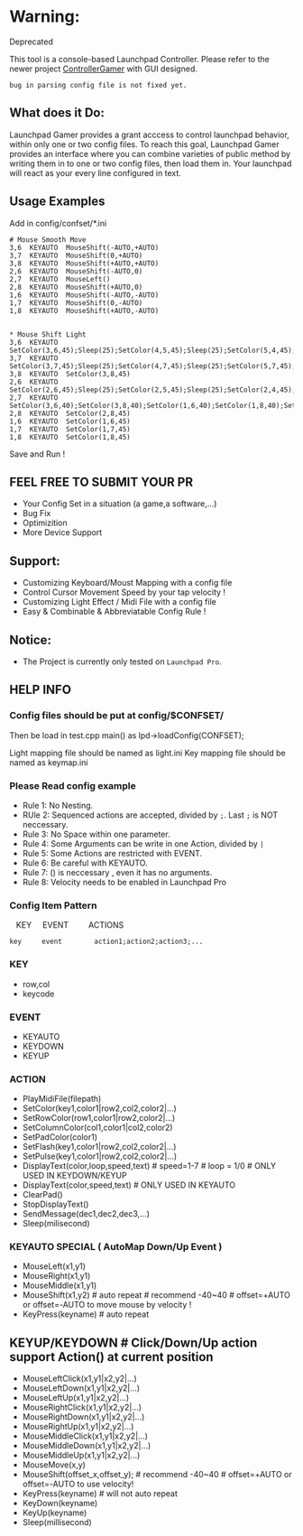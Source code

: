# Warning:
Deprecated

This tool is a console-based Launchpad Controller. Please refer to the newer project [ControllerGamer](https://github.com/DKingCN/ControllerGamer) with GUI designed.

`bug in parsing config file is not fixed yet.`


## What does it Do:
Launchpad Gamer provides a grant acccess to control launchpad behavior, within only one or two config files.
To reach this goal, Launchpad Gamer provides an interface where you can combine varieties of public method by writing them in to one or two config files, then load them in. Your launchpad will react as your every line configured in text.


## Usage Examples
Add in config/confset/*.ini
```
# Mouse Smooth Move
3,6  KEYAUTO  MouseShift(-AUTO,+AUTO)
3,7  KEYAUTO  MouseShift(0,+AUTO)
3,8  KEYAUTO  MouseShift(+AUTO,+AUTO)
2,6  KEYAUTO  MouseShift(-AUTO,0)
2,7  KEYAUTO  MouseLeft()
2,8  KEYAUTO  MouseShift(+AUTO,0)
1,6  KEYAUTO  MouseShift(-AUTO,-AUTO)
1,7  KEYAUTO  MouseShift(0,-AUTO)
1,8  KEYAUTO  MouseShift(+AUTO,-AUTO)


* Mouse Shift Light
3,6  KEYAUTO  SetColor(3,6,45);Sleep(25);SetColor(4,5,45);Sleep(25);SetColor(5,4,45);Sleep(25);SetColor(6,3,45);Sleep(25);SetColor(7,2,45);Sleep(25);SetColor(8,1,45)
3,7  KEYAUTO  SetColor(3,7,45);Sleep(25);SetColor(4,7,45);Sleep(25);SetColor(5,7,45);Sleep(25);SetColor(6,7,45);Sleep(25);SetColor(7,7,45);Sleep(25);SetColor(8,7,45)
3,8  KEYAUTO  SetColor(3,8,45)
2,6  KEYAUTO  SetColor(2,6,45);Sleep(25);SetColor(2,5,45);Sleep(25);SetColor(2,4,45);Sleep(25);SetColor(2,3,45);Sleep(25);SetColor(2,2,45);Sleep(25);SetColor(2,1,45)
2,7  KEYAUTO  SetColor(3,6,40);SetColor(3,8,40);SetColor(1,6,40);SetColor(1,8,40);SetRowColor(2,45);SetColumnColor(7,45);
2,8  KEYAUTO  SetColor(2,8,45)
1,6  KEYAUTO  SetColor(1,6,45)
1,7  KEYAUTO  SetColor(1,7,45)
1,8  KEYAUTO  SetColor(1,8,45)
```
Save and Run !

## FEEL FREE TO SUBMIT YOUR PR
* Your Config Set in a situation (a game,a software,...)
* Bug Fix
* Optimizition
* More Device Support

## Support:
* Customizing Keyboard/Moust Mapping with a config file
* Control Cursor Movement Speed by your tap velocity !
* Customizing Light Effect / Midi File with a config file
* Easy & Combinable & Abbreviatable  Config Rule !


## Notice:
* The Project is currently only tested on `Launchpad Pro`.


## HELP INFO

### Config files should be put at config/$CONFSET/
Then be load in test.cpp main() as lpd->loadConfig(CONFSET);

Light mapping file should be named as light.ini
Key mapping file should be named as keymap.ini

### Please Read config example

* Rule 1: No Nesting. 
* RUle 2: Sequenced actions are accepted, divided by `;`. Last `;` is NOT neccessary.
* Rule 3: No Space within one parameter.
* Rule 4: Some Arguments can be write in one Action, divided by `|`
* Rule 5: Some Actions are restricted with EVENT.
* Rule 6: Be careful with KEYAUTO.
* Rule 7: () is neccessary , even it has no arguments.
* Rule 8: Velocity needs to be enabled in Launchpad Pro


### Config Item Pattern

    KEY       EVENT           ACTIONS
    
    key     event        action1;action2;action3;...

### KEY
* row,col
* keycode

### EVENT
* KEYAUTO
* KEYDOWN
* KEYUP


### ACTION
* PlayMidiFile(filepath)
* SetColor(key1,color1|row2,col2,color2|...)
* SetRowColor(row1,color1|row2,color2|...)
* SetColumnColor(col1,color1|col2,color2)
* SetPadColor(color1)
* SetFlash(key1,color1|row2,col2,color2|...)
* SetPulse(key1,color1|row2,col2,color2|...)
* DisplayText(color,loop,speed,text)         # speed=1-7  # loop = 1/0  # ONLY USED IN KEYDOWN/KEYUP
* DisplayText(color,speed,text)              # ONLY USED IN KEYAUTO
* ClearPad()
* StopDisplayText()
* SendMessage(dec1,dec2,dec3,...)
* Sleep(milisecond)

### KEYAUTO SPECIAL    ( AutoMap Down/Up Event )
* MouseLeft(x1,y1)
* MouseRight(x1,y1)
* MouseMiddle(x1,y1)
* MouseShift(x1,y2)      # auto repeat    # recommend  -40~40   # offset=+AUTO or offset=-AUTO to move mouse by velocity !
* KeyPress(keyname)     # auto repeat

## KEYUP/KEYDOWN       # Click/Down/Up action support Action() at current position
* MouseLeftClick(x1,y1|x2,y2|...)
* MouseLeftDown(x1,y1|x2,y2|...)
* MouseLeftUp(x1,y1|x2,y2|...)
* MouseRightClick(x1,y1|x2,y2|...)
* MouseRightDown(x1,y1|x2,y2|...)
* MouseRightUp(x1,y1|x2,y2|...)
* MouseMiddleClick(x1,y1|x2,y2|...)
* MouseMiddleDown(x1,y1|x2,y2|...)
* MouseMiddleUp(x1,y1|x2,y2|...)
* MouseMove(x,y)
* MouseShift(offset_x,offset_y);    # recommend  -40~40   # offset=+AUTO or offset=-AUTO to use velocity!
* KeyPress(keyname)                # will not auto repeat 
* KeyDown(keyname)
* KeyUp(keyname)
* Sleep(millisecond)


